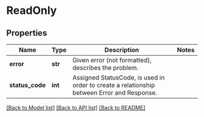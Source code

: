 # ReadOnly

## Properties
Name | Type | Description | Notes
------------ | ------------- | ------------- | -------------
**error** | **str** | Given error (not formatted), describes the problem. | 
**status_code** | **int** | Assigned StatusCode, is used in order to create a relationship between Error and Response. | 

[[Back to Model list]](../README.md#documentation-for-models) [[Back to API list]](../README.md#documentation-for-api-endpoints) [[Back to README]](../README.md)


